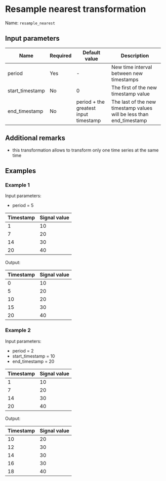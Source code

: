 # Resample nearest transformation

Name: `resample_nearest`

## Input parameters

| Name            | Required | Default value                         | Description                                                          |
|-----------------|----------|---------------------------------------|----------------------------------------------------------------------|
| period          | Yes      | -                                     | New time interval between new timestamps                             |
| start_timestamp | No       | 0                                     | The first of the new timestamp value                                 |
| end_timestamp   | No       | period + the greatest input timestamp | The last of the new timestamp values will be less than end_timestamp |

## Additional remarks

- this transformation allows to transform only one time series at the same time

## Examples

### Example 1

Input parameters:

- period = 5

| Timestamp | Signal value |
|-----------|--------------|
| 1         | 10           |
| 7         | 20           |
| 14        | 30           |
| 20        | 40           |

Output:

| Timestamp | Signal value |
|-----------|--------------|
| 0         | 10           |
| 5         | 20           |
| 10        | 20           |
| 15        | 30           |
| 20        | 40           |

### Example 2

Input parameters:

- period = 2
- start_timestamp = 10
- end_timestamp = 20

| Timestamp | Signal value |
|-----------|--------------|
| 1         | 10           |
| 7         | 20           |
| 14        | 30           |
| 20        | 40           |

Output:

| Timestamp | Signal value |
|-----------|--------------|
| 10        | 20           |
| 12        | 30           |
| 14        | 30           |
| 16        | 30           |
| 18        | 40           |